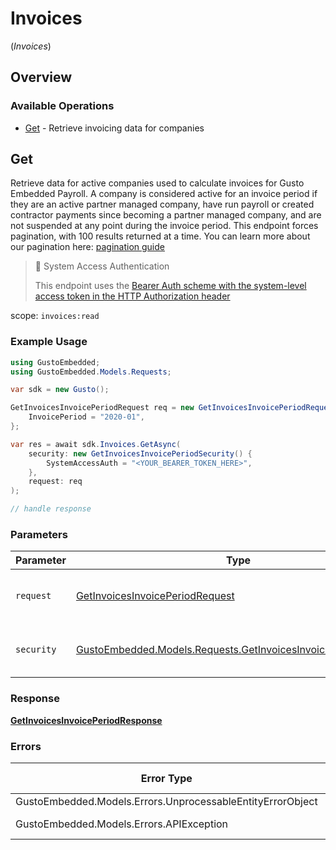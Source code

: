 # Invoices
(*Invoices*)

## Overview

### Available Operations

* [Get](#get) - Retrieve invoicing data for companies

## Get

Retrieve data for active companies used to calculate invoices for Gusto Embedded Payroll. A company is considered active for an invoice period if they are an active partner managed company, have run payroll or created contractor payments since becoming a partner managed company, and are not suspended at any point during the invoice period.  This endpoint forces pagination, with 100 results returned at a time. You can learn more about our pagination here: [pagination guide](https://docs.gusto.com/embedded-payroll/docs/pagination) 

> 📘 System Access Authentication
>
> This endpoint uses the [Bearer Auth scheme with the system-level access token in the HTTP Authorization header](https://docs.gusto.com/embedded-payroll/docs/system-access)

scope: `invoices:read`

### Example Usage

```csharp
using GustoEmbedded;
using GustoEmbedded.Models.Requests;

var sdk = new Gusto();

GetInvoicesInvoicePeriodRequest req = new GetInvoicesInvoicePeriodRequest() {
    InvoicePeriod = "2020-01",
};

var res = await sdk.Invoices.GetAsync(
    security: new GetInvoicesInvoicePeriodSecurity() {
        SystemAccessAuth = "<YOUR_BEARER_TOKEN_HERE>",
    },
    request: req
);

// handle response
```

### Parameters

| Parameter                                                                                                                   | Type                                                                                                                        | Required                                                                                                                    | Description                                                                                                                 |
| --------------------------------------------------------------------------------------------------------------------------- | --------------------------------------------------------------------------------------------------------------------------- | --------------------------------------------------------------------------------------------------------------------------- | --------------------------------------------------------------------------------------------------------------------------- |
| `request`                                                                                                                   | [GetInvoicesInvoicePeriodRequest](../../Models/Requests/GetInvoicesInvoicePeriodRequest.md)                                 | :heavy_check_mark:                                                                                                          | The request object to use for the request.                                                                                  |
| `security`                                                                                                                  | [GustoEmbedded.Models.Requests.GetInvoicesInvoicePeriodSecurity](../../Models/Requests/GetInvoicesInvoicePeriodSecurity.md) | :heavy_check_mark:                                                                                                          | The security requirements to use for the request.                                                                           |

### Response

**[GetInvoicesInvoicePeriodResponse](../../Models/Requests/GetInvoicesInvoicePeriodResponse.md)**

### Errors

| Error Type                                                 | Status Code                                                | Content Type                                               |
| ---------------------------------------------------------- | ---------------------------------------------------------- | ---------------------------------------------------------- |
| GustoEmbedded.Models.Errors.UnprocessableEntityErrorObject | 422                                                        | application/json                                           |
| GustoEmbedded.Models.Errors.APIException                   | 4XX, 5XX                                                   | \*/\*                                                      |